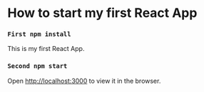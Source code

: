 # How to start my first React App 

### `First npm install`

This is my first React App.

### `Second npm start`

Open [http://localhost:3000](http://localhost:3000) to view it in the browser.

